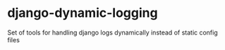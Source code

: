 # django-dynamic-logging
Set of tools for handling django logs dynamically instead of static config files
